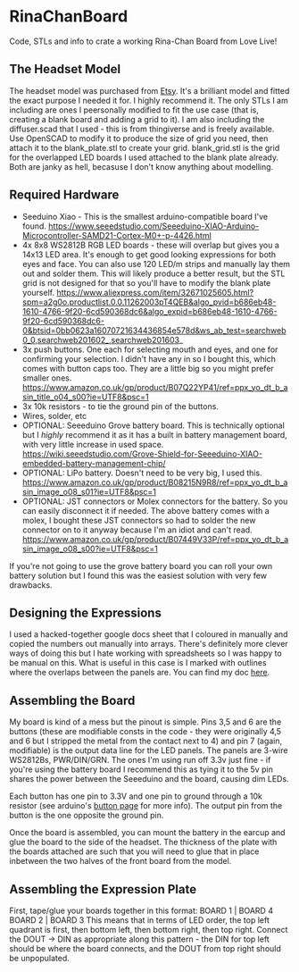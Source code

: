 # RinaChanBoard
 Code, STLs and info to crate a working Rina-Chan Board from Love Live!
 
## The Headset Model

The headset model was purchased from [Etsy](https://www.etsy.com/uk/listing/722676367/love-live-pdp-rina-tennoji-headset?transaction_id=2130833114). It's a brilliant model and fitted the exact purpose I needed it for. I highly recommend it.
The only STLs I am including are ones I peersonally modified to fit the use case (that is, creating a blank board and adding a grid to it). I am also including the diffuser.scad that I used - this is from thingiverse and is freely available. Use OpenSCAD to modify it to produce the size of grid you need, then attach it to the blank_plate.stl to create your grid. blank_grid.stl is the grid for the overlapped LED boards I used attached to the blank plate already.
Both are janky as hell, becasuse I don't know anything about modelling. 

## Required Hardware 
* Seeduino Xiao - This is the smallest arduino-compatible board I've found. https://www.seeedstudio.com/Seeeduino-XIAO-Arduino-Microcontroller-SAMD21-Cortex-M0+-p-4426.html
* 4x 8x8 WS2812B RGB LED boards - these will overlap but gives you a 14x13 LED area. It's enough to get good looking expressions for both eyes and face. You can also use 120 LED/m strips and manually lay them out and solder them. This will likely produce a better result, but the STL grid is not designed for that so you'll have to modify the blank plate yourself. https://www.aliexpress.com/item/32671025605.html?spm=a2g0o.productlist.0.0.11262003pT4QEB&algo_pvid=b686eb48-1610-4766-9f20-6cd590368dc6&algo_expid=b686eb48-1610-4766-9f20-6cd590368dc6-0&btsid=0bb0623a16070721634436854e578d&ws_ab_test=searchweb0_0,searchweb201602_,searchweb201603_
* 3x push buttons. One each for selecting mouth and eyes, and one for confirming your selection. I didn't have any in so I bought this, which comes with button caps too. They are a little big so you might prefer smaller ones. https://www.amazon.co.uk/gp/product/B07Q22YP41/ref=ppx_yo_dt_b_asin_title_o04_s00?ie=UTF8&psc=1
* 3x 10k resistors - to tie the ground pin of the buttons.
* Wires, solder, etc
* OPTIONAL: Seeeduino Grove battery board. This is technically optional but I *highly* recommend it as it has a built in battery management board, with very little increase in used space. https://wiki.seeedstudio.com/Grove-Shield-for-Seeeduino-XIAO-embedded-battery-management-chip/
* OPTIONAL: LiPo battery. Doesn't need to be very big, I used this. https://www.amazon.co.uk/gp/product/B08215N9R8/ref=ppx_yo_dt_b_asin_image_o08_s01?ie=UTF8&psc=1
* OPTIONAL: JST connectors or Molex connectors for the battery. So you can easily disconnect it if needed. The above battery comes with a molex, I bought these JST connectors so had to solder the new connector on to it anyway because I'm an idiot and can't read. https://www.amazon.co.uk/gp/product/B07449V33P/ref=ppx_yo_dt_b_asin_image_o08_s00?ie=UTF8&psc=1

If you're not going to use the grove battery board you can roll your own battery solution but I found this was the easiest solution with very few drawbacks.

## Designing the Expressions

I used a hacked-together google docs sheet that I coloured in manually and copied the numbers out manually into arrays. There's definitely more clever ways of doing this but I hate working with spreadsheets so I was happy to be manual on this. What is useful in this case is I marked with outlines where the overlaps between the panels are. You can find my doc [here](https://docs.google.com/spreadsheets/d/1Beuz8oJ9O0KB6ERlhMPzRE0FvdVzDu4BHBZgB-ASULc/edit?usp=sharing).

## Assembling the Board 

My board is kind of a mess but the pinout is simple. Pins 3,5 and 6 are the buttons (these are modifiable consts in the code - they were originally 4,5 and 6 but I stripped the metal from the contact next to 4) and pin 7 (again, modifiable) is the output data line for the LED panels. The panels are 3-wire WS2812Bs, PWR/DIN/GRN. The ones I'm using run off 3.3v just fine - if you're using the battery board I recommend this as tying it to the 5v pin shares the power between the Seeeduino and the board, causing dim LEDs.

Each button has one pin to 3.3V and one pin to ground through a 10k resistor (see arduino's [button page](https://www.arduino.cc/en/Tutorial/BuiltInExamples/Button) for more info). The output pin from the button is the one opposite the ground pin.

Once the board is assembled, you can mount the battery in the earcup and glue the board to the side of the headset. The thickness of the plate with the boards attached are such that you will need to glue that in place inbetween the two halves of the front board from the model.

## Assembling the Expression Plate

First, tape/glue your boards together in this format:
BOARD 1 | BOARD 4
BOARD 2 | BOARD 3
This means that in terms of LED order, the top left quadrant is first, then bottom left, then bottom right, then top right. Connect the DOUT -> DIN as appropriate along this pattern - the DIN for top left should be where the board connects, and the DOUT from top right should be unpopulated.
